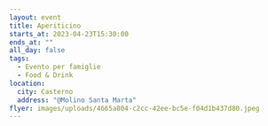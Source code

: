 ```yaml
---
layout: event
title: Aperiticino
starts_at: 2023-04-23T15:30:00
ends_at: ""
all_day: false
tags:
  - Evento per famiglie
  - Food & Drink
location:
  city: Casterno
  address: "@Molino Santa Marta"
flyer: images/uploads/4665a804-c2cc-42ee-bc5e-f04d1b437d80.jpeg
---
```

